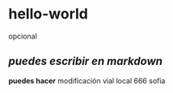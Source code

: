 # hello-world
opcional 

_puedes escribir en markdown_
---
**puedes hacer**
modificación vial local 
666
sofia